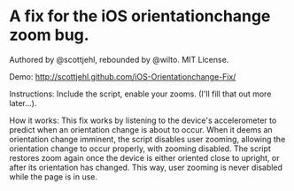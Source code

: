 A fix for the iOS orientationchange zoom bug.
=======================

Authored by @scottjehl, rebounded by @wilto.
MIT License.

Demo: http://scottjehl.github.com/iOS-Orientationchange-Fix/

Instructions: 
Include the script, enable your zooms. (I'll fill that out more later...).

How it works:
This fix works by listening to the device's accelerometer to predict when an orientation change is about to occur. When it deems an orientation change imminent, the script disables user zooming, allowing the orientation change to occur properly, with zooming disabled. The script restores zoom again once the device is either oriented close to upright, or after its orientation has changed. This way, user zooming is never disabled while the page is in use.